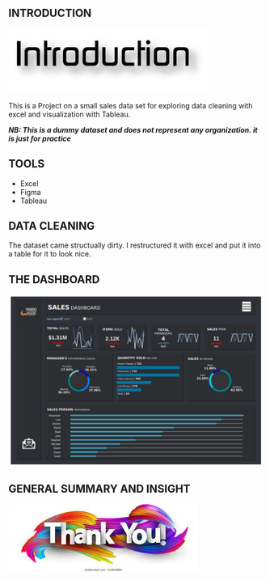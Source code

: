 ## INTRODUCTION


![Alt Text](https://github.com/Mario-Gozie/Sales-Data-and-Tableau-Dashboard/blob/main/Images/introo.jpg)


This is a Project on a small sales data set for exploring data cleaning with excel and visualization with Tableau.


_**NB: This is a dummy dataset and does not represent any organization. it is just for practice**_

## TOOLS 
* Excel
* Figma
* Tableau

## DATA CLEANING

The dataset came structually dirty. I restructured it with excel and put it into a table for it to look nice.





## THE DASHBOARD

![Alt Text](https://github.com/Mario-Gozie/Sales-Data-and-Tableau-Dashboard/blob/main/Images/Dashboard.png)


## GENERAL SUMMARY AND INSIGHT





![Alt Text](https://github.com/Mario-Gozie/Sales-Data-and-Tableau-Dashboard/blob/main/Images/ThankYou%20image.jpg)
